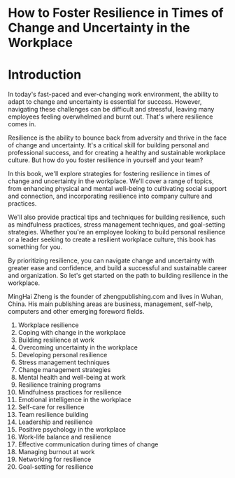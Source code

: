 # How to Foster Resilience in Times of Change and Uncertainty in the Workplace

# Introduction

In today's fast-paced and ever-changing work environment, the ability to adapt to change and uncertainty is essential for success. However, navigating these challenges can be difficult and stressful, leaving many employees feeling overwhelmed and burnt out. That's where resilience comes in.

Resilience is the ability to bounce back from adversity and thrive in the face of change and uncertainty. It's a critical skill for building personal and professional success, and for creating a healthy and sustainable workplace culture. But how do you foster resilience in yourself and your team?

In this book, we'll explore strategies for fostering resilience in times of change and uncertainty in the workplace. We'll cover a range of topics, from enhancing physical and mental well-being to cultivating social support and connection, and incorporating resilience into company culture and practices.

We'll also provide practical tips and techniques for building resilience, such as mindfulness practices, stress management techniques, and goal-setting strategies. Whether you're an employee looking to build personal resilience or a leader seeking to create a resilient workplace culture, this book has something for you.

By prioritizing resilience, you can navigate change and uncertainty with greater ease and confidence, and build a successful and sustainable career and organization. So let's get started on the path to building resilience in the workplace.


MingHai Zheng is the founder of zhengpublishing.com and lives in Wuhan, China. His main publishing areas are business, management, self-help, computers and other emerging foreword fields.



1. Workplace resilience
2. Coping with change in the workplace
3. Building resilience at work
4. Overcoming uncertainty in the workplace
5. Developing personal resilience
6. Stress management techniques
7. Change management strategies
8. Mental health and well-being at work
9. Resilience training programs
10. Mindfulness practices for resilience
11. Emotional intelligence in the workplace
12. Self-care for resilience
13. Team resilience building
14. Leadership and resilience
15. Positive psychology in the workplace
16. Work-life balance and resilience
17. Effective communication during times of change
18. Managing burnout at work
19. Networking for resilience
20. Goal-setting for resilience

